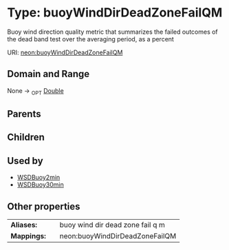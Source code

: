 
# Type: buoyWindDirDeadZoneFailQM


Buoy wind direction quality metric that summarizes the failed outcomes of the dead band test over the averaging period, as a percent

URI: [neon:buoyWindDirDeadZoneFailQM](https://data.neonscience.org/buoyWindDirDeadZoneFailQM)


## Domain and Range

None ->  <sub>OPT</sub> [Double](types/Double.md)

## Parents


## Children


## Used by

 * [WSDBuoy2min](WSDBuoy2min.md)
 * [WSDBuoy30min](WSDBuoy30min.md)

## Other properties

|  |  |  |
| --- | --- | --- |
| **Aliases:** | | buoy wind dir dead zone fail q m |
| **Mappings:** | | neon:buoyWindDirDeadZoneFailQM |

